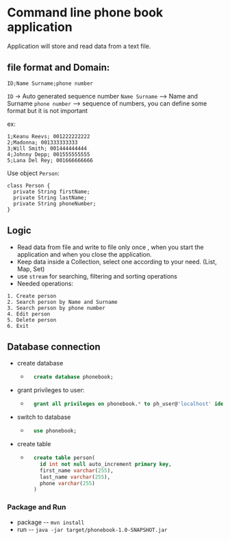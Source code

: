 # Command line phone book application

Application will store and read data from a text file. 
## file format and Domain: 
```ID;Name Surname;phone number```

`ID` -> Auto generated sequence number
`Name Surname` --> Name and Surname
`phone number` --> sequence of numbers, you can define some format but it is not important

ex:
```
1;Keanu Reevs; 001222222222
2;Madonna; 001333333333
3;Will Smith; 001444444444
4;Johnny Depp; 001555555555
5;Lana Del Rey; 001666666666
```

Use object `Person`: 
```
class Person {
  private String firstName;
  private String lastName;
  private String phoneNumber;
}
```

## Logic
* Read data from file and write to file only once , when you start the application and when you close the application. 
* Keep data inside a Collection, select one according to your need. (List, Map, Set)
* use `stream` for searching, filtering and sorting operations
* Needed operations: 
```
1. Create person
2. Search person by Name and Surname
3. Search person by phone number
4. Edit person
5. Delete person
6. Exit
```
## Database connection
+ create database
  - ```sql
      create database phonebook;
    ```
+ grant privileges to user: 

  - ```sql 
      grant all privileges on phonebook.* to ph_user@'localhost' identified by 'ph_password'; 
    ```
+ switch to database
  - ```sql
      use phonebook;
    ```
+ create table
  - ```sql
      create table person(
        id int not null auto_increment primary key,
        first_name varchar(255),
        last_name varchar(255),
        phone varchar(255)
      )
    ```

### Package and Run
* package -- `mvn install`
* run -- `java -jar target/phonebook-1.0-SNAPSHOT.jar`

